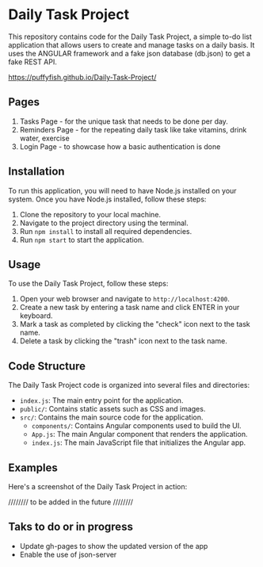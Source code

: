 # Daily Task Project

This repository contains code for the Daily Task Project, a simple to-do list application that allows users to create and manage tasks on a daily basis.
It uses the ANGULAR framework and a fake json database (db.json) to get a fake REST API.

https://puffyfish.github.io/Daily-Task-Project/

## Pages

1. Tasks Page - for the unique task that needs to be done per day.
2. Reminders Page - for the repeating daily task like take vitamins, drink water, exercise
3. Login Page - to showcase how a basic authentication is done

## Installation

To run this application, you will need to have Node.js installed on your system. Once you have Node.js installed, follow these steps:

1. Clone the repository to your local machine.
2. Navigate to the project directory using the terminal.
3. Run `npm install` to install all required dependencies.
4. Run `npm start` to start the application.

## Usage

To use the Daily Task Project, follow these steps:

1. Open your web browser and navigate to `http://localhost:4200`.
2. Create a new task by entering a task name and click ENTER in your keyboard.
3. Mark a task as completed by clicking the "check" icon next to the task name.
4. Delete a task by clicking the "trash" icon next to the task name.

## Code Structure

The Daily Task Project code is organized into several files and directories:

- `index.js`: The main entry point for the application.
- `public/`: Contains static assets such as CSS and images.
- `src/`: Contains the main source code for the application.
  - `components/`: Contains Angular components used to build the UI.
  - `App.js`: The main Angular component that renders the application.
  - `index.js`: The main JavaScript file that initializes the Angular app.

## Examples

Here's a screenshot of the Daily Task Project in action:

//////// to be added in the future ////////

## Taks to do or in progress

- Update gh-pages to show the updated version of the app
- Enable the use of json-server
